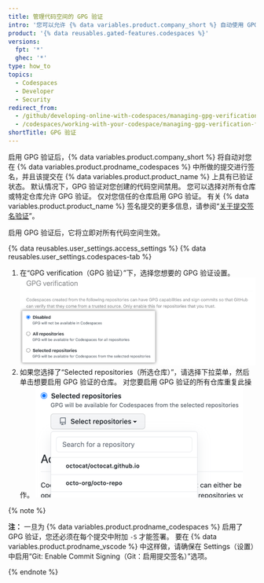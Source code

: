 ```yaml
---
title: 管理代码空间的 GPG 验证
intro: '您可以允许 {% data variables.product.company_short %} 自动使用 GPG 对在代码空间中所做的提交进行签名，以便其他人可以确信更改来自受信任的源。'
product: '{% data reusables.gated-features.codespaces %}'
versions:
  fpt: '*'
  ghec: '*'
type: how_to
topics:
  - Codespaces
  - Developer
  - Security
redirect_from:
  - /github/developing-online-with-codespaces/managing-gpg-verification-for-codespaces
  - /codespaces/working-with-your-codespace/managing-gpg-verification-for-codespaces
shortTitle: GPG 验证
---
```


 

启用 GPG 验证后，{% data variables.product.company_short %} 将自动对您在 {% data variables.product.prodname_codespaces %} 中所做的提交进行签名，并且该提交在 {% data variables.product.product_name %} 上具有已验证状态。 默认情况下，GPG 验证对您创建的代码空间禁用。 您可以选择对所有仓库或特定仓库允许 GPG 验证。 仅对您信任的仓库启用 GPG 验证。 有关 {% data variables.product.product_name %} 签名提交的更多信息，请参阅“[关于提交签名验证](/github/authenticating-to-github/about-commit-signature-verification)”。

启用 GPG 验证后，它将立即对所有代码空间生效。

{% data reusables.user_settings.access_settings %}
{% data reusables.user_settings.codespaces-tab %}
1. 在“GPG verification（GPG 验证）”下，选择您想要的 GPG 验证设置。 ![管理 GPG 验证的单选按钮](/assets/images/help/settings/codespaces-gpg-verification-radio-buttons.png)
1. 如果您选择了“Selected repositories（所选仓库）”，请选择下拉菜单，然后单击想要启用 GPG 验证的仓库。 对您要启用 GPG 验证的所有仓库重复此操作。 !["所选仓库" 下拉菜单](/assets/images/help/settings/codespaces-gpg-verification-repository-drop-down.png)


{% note %}

**注：** 一旦为 {% data variables.product.prodname_codespaces %} 启用了 GPG 验证，您还必须在每个提交中附加 `-S` 才能签署。 要在 {% data variables.product.prodname_vscode %} 中这样做，请确保在 Settings（设置）中启用“Git: Enable Commit Signing（Git：启用提交签名）”选项。

{% endnote %}
